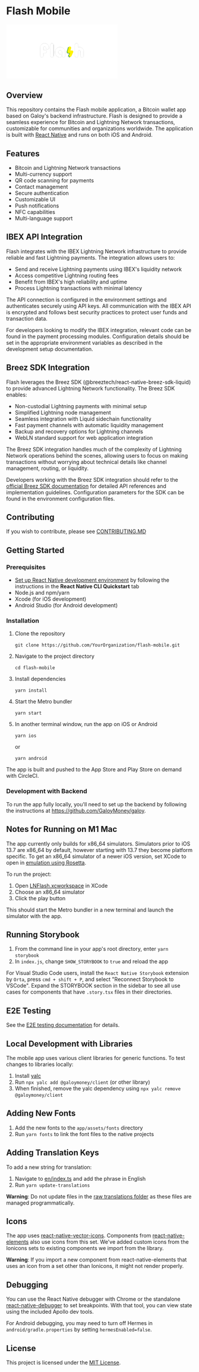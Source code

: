 # Flash Mobile

<img src=".readme/flash-logo.jpg" alt="Flash Logo" width="300">

## Overview

This repository contains the Flash mobile application, a Bitcoin wallet app based on Galoy's backend infrastructure. Flash is designed to provide a seamless experience for Bitcoin and Lightning Network transactions, customizable for communities and organizations worldwide. The application is built with [React Native](https://reactnative.dev/) and runs on both iOS and Android.

## Features

- Bitcoin and Lightning Network transactions
- Multi-currency support
- QR code scanning for payments
- Contact management
- Secure authentication
- Customizable UI
- Push notifications
- NFC capabilities
- Multi-language support

## IBEX API Integration

Flash integrates with the IBEX Lightning Network infrastructure to provide reliable and fast Lightning payments. The integration allows users to:

- Send and receive Lightning payments using IBEX's liquidity network
- Access competitive Lightning routing fees
- Benefit from IBEX's high reliability and uptime
- Process Lightning transactions with minimal latency

The API connection is configured in the environment settings and authenticates securely using API keys. All communication with the IBEX API is encrypted and follows best security practices to protect user funds and transaction data.

For developers looking to modify the IBEX integration, relevant code can be found in the payment processing modules. Configuration details should be set in the appropriate environment variables as described in the development setup documentation.

## Breez SDK Integration

Flash leverages the Breez SDK (@breeztech/react-native-breez-sdk-liquid) to provide advanced Lightning Network functionality. The Breez SDK enables:

- Non-custodial Lightning payments with minimal setup
- Simplified Lightning node management
- Seamless integration with Liquid sidechain functionality
- Fast payment channels with automatic liquidity management
- Backup and recovery options for Lightning channels
- WebLN standard support for web application integration

The Breez SDK integration handles much of the complexity of Lightning Network operations behind the scenes, allowing users to focus on making transactions without worrying about technical details like channel management, routing, or liquidity.

Developers working with the Breez SDK integration should refer to the [official Breez SDK documentation](https://sdk-doc.breez.technology/) for detailed API references and implementation guidelines. Configuration parameters for the SDK can be found in the environment configuration files.

## Contributing

If you wish to contribute, please see [CONTRIBUTING.MD](./CONTRIBUTING.MD)

## Getting Started

### Prerequisites

- [Set up React Native development environment](https://reactnative.dev/docs/environment-setup) by following the instructions in the **React Native CLI Quickstart** tab
- Node.js and npm/yarn
- Xcode (for iOS development)
- Android Studio (for Android development)

### Installation

1. Clone the repository
   ```
   git clone https://github.com/YourOrganization/flash-mobile.git
   ```

2. Navigate to the project directory
   ```
   cd flash-mobile
   ```

3. Install dependencies
   ```
   yarn install
   ```

4. Start the Metro bundler
   ```
   yarn start
   ```

5. In another terminal window, run the app on iOS or Android
   ```
   yarn ios
   ```
   or
   ```
   yarn android
   ```

The app is built and pushed to the App Store and Play Store on demand with CircleCI.

### Development with Backend

To run the app fully locally, you'll need to set up the backend by following the instructions at https://github.com/GaloyMoney/galoy.

## Notes for Running on M1 Mac

The app currently only builds for x86_64 simulators. Simulators prior to iOS 13.7 are x86_64 by default, however starting with 13.7 they become platform specific. To get an x86_64 simulator of a newer iOS version, set XCode to open in [emulation using Rosetta](https://www.macworld.com/article/338843/how-to-force-a-native-m1-mac-app-to-run-as-an-intel-app-instead.html). 

To run the project:
1. Open [LNFlash.xcworkspace](./ios/LNFlash.xcworkspace/) in XCode
2. Choose an x86_64 simulator
3. Click the play button

This should start the Metro bundler in a new terminal and launch the simulator with the app.

## Running Storybook

1. From the command line in your app's root directory, enter `yarn storybook`
2. In `index.js`, change `SHOW_STORYBOOK` to `true` and reload the app

For Visual Studio Code users, install the `React Native Storybook` extension by `Orta`, press `cmd + shift + P`, and select "Reconnect Storybook to VSCode". Expand the STORYBOOK section in the sidebar to see all use cases for components that have `.story.tsx` files in their directories.

## E2E Testing

See the [E2E testing documentation](docs/e2e-testing.md) for details.

## Local Development with Libraries

The mobile app uses various client libraries for generic functions. To test changes to libraries locally:

1. Install [yalc](https://www.npmjs.com/package/yalc)
2. Run `npx yalc add @galoymoney/client` (or other library)
3. When finished, remove the yalc dependency using `npx yalc remove @galoymoney/client`

## Adding New Fonts

1. Add the new fonts to the `app/assets/fonts` directory
2. Run `yarn fonts` to link the font files to the native projects

## Adding Translation Keys

To add a new string for translation:
1. Navigate to [en/index.ts](app/i18n/en/index.ts) and add the phrase in English
2. Run `yarn update-translations`

**Warning**: Do not update files in the [raw translations folder](/app/i18n/raw-i18n/) as these files are managed programmatically.

## Icons

The app uses [react-native-vector-icons](https://github.com/oblador/react-native-vector-icons). Components from [react-native-elements](https://github.com/react-native-elements/react-native-elements) also use icons from this set. We've added custom icons from the Ionicons sets to existing components we import from the library.

**Warning**: If you import a new component from react-native-elements that uses an icon from a set other than Ionicons, it might not render properly.

## Debugging

You can use the React Native debugger with Chrome or the standalone [react-native-debugger](https://github.com/jhen0409/react-native-debugger) to set breakpoints. With that tool, you can view state using the included Apollo dev tools. 

For Android debugging, you may need to turn off Hermes in `android/gradle.properties` by setting `hermesEnabled=false`.

## License

This project is licensed under the [MIT License](LICENSE).
